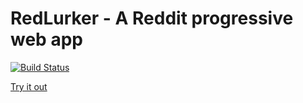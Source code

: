# RedLurker - A Reddit progressive web app

[![Build Status](https://img.shields.io/travis/selaux/redlurker.svg?style=flat-square)](https://travis-ci.org/selaux/redlurker)

[Try it out](https://redlurker-fe75c.firebaseapp.com)
